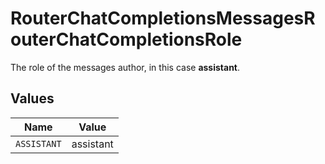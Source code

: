# RouterChatCompletionsMessagesRouterChatCompletionsRole

The role of the messages author, in this case **assistant**.


## Values

| Name        | Value       |
| ----------- | ----------- |
| `ASSISTANT` | assistant   |